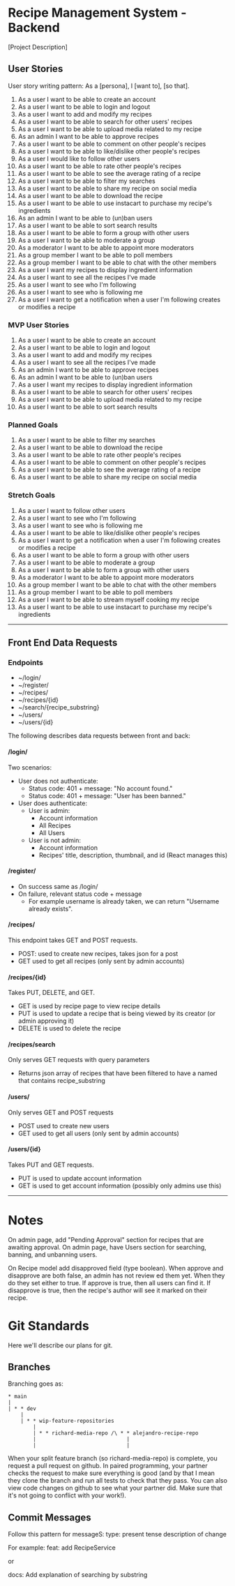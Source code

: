 # Recipe Management System - Backend

[Project Description]

## User Stories
User story writing pattern: As a [persona], I [want to], [so that].

1. As a user I want to be able to create an account
2. As a user I want to be able to login and logout
3. As a user I want to add and modify my recipes
4. As a user I want to be able to search for other users' recipes
5. As a user I want to be able to upload media related to my recipe
6. As an admin I want to be able to approve recipes
7. As a user I want to be able to comment on other people's recipes
8. As a user I want to be able to like/dislike other people's recipes
9. As a user I would like to follow other users
10. As a user I want to be able to rate other people's recipes
11. As a user I want to be able to see the average rating of a recipe
12. As a user I want to be able to filter my searches
13. As a user I want to be able to share my recipe on social media
14. As a user I want to be able to download the recipe
15. As a user I want to be able to use instacart to purchase my recipe's ingredients
16. As an admin I want to be able to (un)ban users
17. As a user I want to be able to sort search results
18. As a user I want to be able to form a group with other users
19. As a user I want to be able to moderate a group
20. As a moderator I want to be able to appoint more moderators
21. As a group member I want to be able to poll members
22. As a group member I want to be able to chat with the other members
23. As a user I want my recipes to display ingredient information
24. As a user I want to see all the recipes I've made
25. As a user I want to see who I'm following
26. As a user I want to see who is following me
27. As a user I want to get a notification when a user I'm following creates or modifies a recipe

### MVP User Stories

1. As a user I want to be able to create an account
2. As a user I want to be able to login and logout
3. As a user I want to add and modify my recipes
4. As a user I want to see all the recipes I've made
5. As an admin I want to be able to approve recipes
6. As an admin I want to be able to (un)ban users
7. As a user I want my recipes to display ingredient information
8. As a user I want to be able to search for other users' recipes
9. As a user I want to be able to upload media related to my recipe
10. As a user I want to be able to sort search results

### Planned Goals

1. As a user I want to be able to filter my searches
2. As a user I want to be able to download the recipe
3. As a user I want to be able to rate other people's recipes
4. As a user I want to be able to comment on other people's recipes
5. As a user I want to be able to see the average rating of a recipe
6. As a user I want to be able to share my recipe on social media

### Stretch Goals

1. As a user I want to follow other users
2. As a user I want to see who I'm following
3. As a user I want to see who is following me
4. As a user I want to be able to like/dislike other people's recipes
5. As a user I want to get a notification when a user I'm following creates or modifies a recipe
6. As a user I want to be able to form a group with other users
7. As a user I want to be able to moderate a group
8. As a user I want to be able to form a group with other users
9. As a moderator I want to be able to appoint more moderators
10. As a group member I want to be able to chat with the other members
11. As a group member I want to be able to poll members
12. As a user I want to be able to stream myself cooking my recipe
13. As a user I want to be able to use instacart to purchase my recipe's ingredients

---

## Front End Data Requests

### Endpoints
 * ~/login/
 * ~/register/
 * ~/recipes/
 * ~/recipes/{id}
 * ~/search/{recipe_substring}
 * ~/users/
 * ~/users/{id}

The following describes data requests between front and back:
#### /login/
Two scenarios:
 * User does not authenticate:
   * Status code: 401 + message: "No account found."
   * Status code: 401 + message: "User has been banned."
 * User does authenticate:
   * User is admin:
     * Account information
     * All Recipes
     * All Users
   * User is not admin:
     * Account information
     * Recipes' title, description, thumbnail, and id (React manages this)

#### /register/
 * On success same as /login/
 * On failure, relevant status code + message
   * For example username is already taken, we can return "Username already exists".

#### /recipes/
This endpoint takes GET and POST requests.
 * POST: used to create new recipes, takes json for a post
 * GET used to get all recipes (only sent by admin accounts)

#### /recipes/{id}
Takes PUT, DELETE, and GET.
 * GET is used by recipe page to view recipe details
 * PUT is used to update a recipe that is being viewed by its creator (or admin approving it)
 * DELETE is used to delete the recipe

#### /recipes/search
Only serves GET requests with query parameters
 * Returns json array of recipes that have been filtered to have a named that contains recipe_substring

#### /users/
Only serves GET and POST requests
 * POST used to create new users
 * GET used to get all users (only sent by admin accounts)

#### /users/{id}
Takes PUT and GET requests.
 * PUT is used to update account information
 * GET is used to get account information (possibly only admins use this)


---
# Notes
On admin page, add "Pending Approval" section for recipes that are awaiting approval.
On admin page, have Users section for searching, banning, and unbanning users.

On Recipe model add disapproved field (type boolean). When approve and disapprove are both false, an admin has not review
ed them yet. When they do they set either to true. If approve is true, then all users can find it. If disapprove is true,
then the recipe's author will see it marked on their recipe.

# Git Standards
Here we'll describe our plans for git.

## Branches
Branching goes as:

```
* main
|
| * * dev
    |
    | * * wip-feature-repositories
        |
        | * * richard-media-repo /\ * * alejandro-recipe-repo
        |                             |
        |                             |
```

When your split feature branch (so richard-media-repo) is complete, you request a pull request on github.
In paired programming, your partner checks the request to make sure everything is good (and by that I mean they clone
the branch and run all tests to check that they pass. You can also view code changes on github to see what your partner
did. Make sure that it's not going to conflict with your work!).

## Commit Messages
Follow this pattern for messageS:
type: present tense description of change

For example:
feat: add RecipeService

or 

docs: Add explanation of searching by substring

